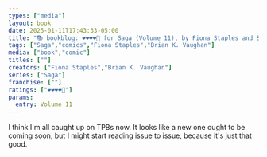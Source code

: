 ```yaml
---
types: ["media"]
layout: book
date: 2025-01-11T17:43:33-05:00
title: "📚 bookblog: ❤️❤️❤️❤️🖤 for Saga (Volume 11), by Fiona Staples and Brian K. Vaughan"
tags: ["Saga","comics","Fiona Staples","Brian K. Vaughan"]
media: ["book","comic"]
titles: [""]
creators: ["Fiona Staples","Brian K. Vaughan"]
series: ["Saga"]
franchise: [""]
ratings: ["❤️❤️❤️❤️🖤"]
params:
  entry: Volume 11
---
```


I think I'm all caught up on TPBs now. It looks like a new one ought to be coming soon, but I might start reading issue to issue, because it's just that good.
